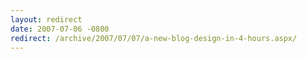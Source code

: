 ```yaml
---
layout: redirect
date: 2007-07-06 -0800
redirect: /archive/2007/07/07/a-new-blog-design-in-4-hours.aspx/
---
```

